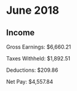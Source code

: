# June 2018

## Income

Gross Earnings: $6,660.21

Taxes Withheld: $1,892.51

Deductions: $209.86

Net Pay: $4,557.84
